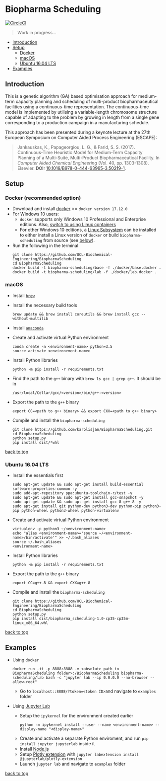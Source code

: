<a id='index'></a>
# Biopharma Scheduling

[![CircleCI](https://circleci.com/gh/karolisjan/BiopharmaScheduling.svg?style=svg)](https://circleci.com/gh/karolisjan/BiopharmaScheduling)

> Work in progress...

* [Introduction](#intro)
* [Setup](#setup)
    * [Docker](#docker)
    * [macOS](#macos)
    * [Ubuntu 16.04 LTS](#ubuntu)
* [Examples](#demo)

<a id='intro'></a>
## Introduction

This is a genetic algorithm (GA) based optimisation approach for medium-term capacity planning and scheduling of multi-product biopharmaceutical facilities using a continuous-time representation. The continuous-time model is implemented by utilising a variable-length chromosome structure capable of adapting to the problem by growing in length from a single gene corresponding to a production campaign in a manufacturing schedule.

This approach has been presented during a keynote lecture at the 27th European Symposium on Computer Aided Process Engineering (ESCAPE):

> Jankauskas, K., Papageorgiou, L. G., & Farid, S. S. (2017). Continuous-Time Heuristic Model for Medium-Term Capacity Planning of a Multi-Suite, Multi-Product Biopharmaceutical Facility. In *Computer Aided Chemical Engineering* (Vol. 40, pp. 1303-1308). Elsevier. **DOI:** [10.1016/B978-0-444-63965-3.50219-1](https://doi.org/10.1016/B978-0-444-63965-3.50219-1).

<a id='setup'></a>
## Setup 

<a id='docker'></a>
### Docker (recommended option)

* Download and install [docker](https://www.docker.com/community-edition) >= `docker version 17.12.0`
* For Windows 10 users:
    * `docker` supports only Windows 10 Professional and Enterprise editions. Also, [switch to using Linux containers](https://docs.microsoft.com/en-us/virtualization/windowscontainers/quick-start/quick-start-windows-10)
    * For other Windows 10 editions, a [Linux Subsystem](https://docs.microsoft.com/en-us/windows/wsl/install-win10) can be installed to either install a Linux version of `docker` or build `biopharma-scheduling` from source (see [below](#ubuntu)). 
* Run the following in the terminal
    ```
    git clone https://github.com/UCL-Biochemical-Engineering/BiopharmaScheduling
    cd BiopharmaScheduling
    docker build -t biopharma-scheduling/base -f ./docker/base.docker .
    docker build -t biopharma-scheduling/lab -f ./docker/lab.docker .
    ```

<a id='macos'></a>
### macOS

* Install [`brew`](https://brew.sh/)

* Install the necessary build tools
    ```
    brew update && brew install coreutils && brew install gcc --without-multilib
    ```
* Install [`anaconda`](https://www.anaconda.com/download/#linux)
* Create and activate virtual Python environment
    ```
    conda create -n <environment-name> python=3.5
    source activate <environement-name>
    ```
* Install Python libraries
    ```
    python -m pip install -r requirements.txt
    ```
* Find the path to the `g++` binary with `brew ls gcc | grep g++`. It should be in       
    ```
    /usr/local/Cellar/gcc/<version>/bin/g++-<version>
    ```
* Export the path to the `g++` binary 
    ```
    export CC=<path to g++ binary> && export CXX=<path to g++ binary>
    ```
* Compile and install the `biopharma-scheduling`
    ```
    git clone https://github.com/karolisjan/BiopharmaScheduling.git
    cd BiopharmaScheduling
    python setup.py
    pip install dist/*whl
    ```

[back to top](#index)

<a id='ubuntu'></a>
### Ubuntu 16.04 LTS

* Install the essentials first
    ```
    sudo apt-get update && sudo apt-get install build-essential software-properties-common -y 
    sudo add-apt-repository ppa:ubuntu-toolchain-r/test -y 
    sudo apt-get update && sudo apt-get install gcc-snapshot -y 
    sudo apt-get update && sudo apt-get install gcc-8 g++-8 -y
    sudo apt-get install git python-dev python3-dev python-pip python3-pip python-wheel python3-wheel python-virtualenv 
    ```
* Create and activate virtual Python environment
    ```
    virtualenv -p python3 ~/<environment-name>
    echo "alias <environment-name>='source ~/<environment-name>/bin/activate'" >> ~/.bash_aliases
    source ~/.bash_aliases
    <environment-name>
    ```
* Install Python libraries
    ```
    python -m pip install -r requirements.txt
    ```
* Export the path to the `g++` binary 
    ```
    export CC=g++-8 && export CXX=g++-8
    ```
* Compile and install the `biopharma-scheduling`
    ```
    git clone https://github.com/UCL-Biochemical-Engineering/BiopharmaScheduling
    cd BiopharmaScheduling
    python setup.py
    pip install dist/biopharma_scheduling-1.0-cp35-cp35m-linux_x86_64.whl
    ```

[back to top](#index)

<a id='examples'></a>
## Examples

* Using `docker`
    ```
    docker run -it -p 8888:8888 -v <absolute path to BiopharmaScheduling folder>:/BiopharmaScheduling biopharma-scheduling/lab bash -c "jupyter lab --ip 0.0.0.0 --no-browser --allow-root"
    ```
    * Go to `localhost::8888/?token=<token ID>`and navigate to `examples` folder
* Using [Jupyter Lab](https://blog.jupyter.org/jupyterlab-is-ready-for-users-5a6f039b8906) 

    * Setup the `ipykernel` for the environment created earlier
        ```
        python -m ipykernel install --user --name <environment-name> --display-name "<display-name>"
        ```
    * Create and activate a separate Python enviroment, and run `pip install jupyter jupyterlab` inside it
    * Install [Node.js](https://nodejs.org/en/)
    * Setup [Plotly extension](https://github.com/jupyterlab/jupyter-renderers/tree/master/packages/plotly-extension) with `jupyter labextension install @jupyterlab/plotly-extension`
    * Launch `jupyter lab` and navigate to `examples` folder

[back to top](#index)
